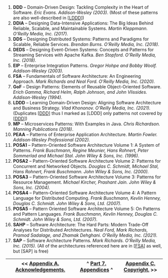 1.  **DDD** – Domain\-Driven Design: Tackling Complexity in the Heart of Software\. *Eric Evans\. Addison\-Wesley \(2003\)\.* \(Most of these patterns are also well\-described in \[<ins>LDDD</ins>\]\)
2.  **DDIA** – Designing Data\-Intensive Applications: The Big Ideas Behind Reliable, Scalable, and Maintainable Systems\. *Martin Kleppmann\. O'Reilly Media, Inc\. \(2017\)\.*
3.  **DDS** – Designing Distributed Systems: Patterns and Paradigms for Scalable, Reliable Services\. *Brendan Burns\. O'Reilly Media, Inc\. \(2018\)\.*
4.  **DEDS** – Designing Event\-Driven Systems: Concepts and Patterns for Streaming Services with Apache Kafka\. *Ben Stopford\. O'Reilly Media, Inc\. \(2018\)\.*
5.  **EIP** – Enterprise Integration Patterns\. *Gregor Hohpe and Bobby Woolf\. Addison\-Wesley \(2003\)\.*
6.  **FSA** – Fundamentals of Software Architecture: An Engineering Approach\. *Mark Richards and Neal Ford\. O'Reilly Media, Inc\. \(2020\)\.*
7.  **GoF** – Design Patterns: Elements of Reusable Object\-Oriented Software\. *Erich Gamma, Richard Helm, Ralph Johnson, and John Vlissides\. Addison\-Wesley \(1994\)\.*
8.  **LDDD** – Learning Domain\-Driven Design: Aligning Software Architecture and Business Strategy\. *Vlad Khononov\. O'Reilly Media, Inc\. \(2021\)\.* \(Duplicates \[[DDD](#)\] thus I marked as \[LDDD\] only patterns not covered by \[[DDD](#)\]\)
9.  **MP** – Microservices Patterns: With Examples in Java\. *Chris Richardson\. Manning Publications \(2018\)*\.
10. **PEAA** – Patterns of Enterprise Application Architecture\. *Martin Fowler\. Addison\-Wesley Professional \(2002\)\.*
11. **POSA1** – Pattern\-Oriented Software Architecture Volume 1: A System of Patterns\. *Frank Buschmann, Regine Meunier, Hans Rohnert, Peter Sommerlad and Michael Stal\. John Wiley & Sons, Inc\. \(1996\)\.*
12. **POSA2** – Pattern\-Oriented Software Architecture Volume 2: Patterns for Concurrent and Networked Objects\. *Douglas C\. Schmidt, Michael Stal, Hans Rohnert, Frank Buschmann\. John Wiley & Sons, Inc\. \(2000\)\.*
13. **POSA3** – Pattern\-Oriented Software Architecture Volume 3: Patterns for Resource Management\. *Michael Kircher, Prashant Jain\. John Wiley & Sons, Inc\. \(2004\)\.*
14. **POSA4** – Pattern\-Oriented Software Architecture Volume 4: A Pattern Language for Distributed Computing\. *Frank Buschmann, Kevlin Henney, Douglas C\. Schmidt\. John Wiley & Sons, Ltd\. \(2007\)\.*
15. **POSA5** – Pattern Oriented Software Architecture Volume 5: On Patterns and Pattern Languages\. *Frank Buschmann, Kevlin Henney, Douglas C\. Schmidt*\. *John Wiley & Sons, Ltd\. \(2007\)\.*
16. **SAHP** – Software Architecture: The Hard Parts: Modern Trade\-Off Analyses for Distributed Architectures\. *Neal Ford, Mark Richards, Pramod Sadalage, and Zhamak Dehghani\. O'Reilly Media, Inc\. \(2021\)\.*
17. **SAP** – Software Architecture Patterns\. *Mark Richards\. O'Reilly Media, Inc\. \(2015\)\.* \(All of the architectures referenced here are in \[<ins>FSA</ins>\] as well, but \[SAP\] is free\)


| \<\< [Appendix A\. Acknowledgements\.](<Appendix A. Acknowledgements>) | ^ [Part 7\. Appendices](<Part 7. Appendices>) ^ | [Appendix C\. Copyright\.](<Appendix C. Copyright>) \>\> |
| --- | --- | --- |


